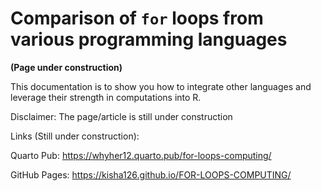 Comparison of `for` loops from various programming languages
================

**(Page under construction)**

This documentation is to show you how to integrate other languages and
leverage their strength in computations into R.

Disclaimer: The page/article is still under construction

Links (Still under construction):

Quarto Pub: <https://whyher12.quarto.pub/for-loops-computing/>

GitHub Pages: <https://kisha126.github.io/FOR-LOOPS-COMPUTING/>
